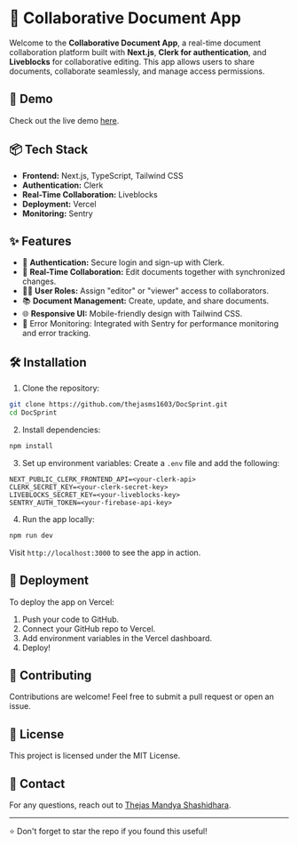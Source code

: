 # 🚀 Collaborative Document App

Welcome to the **Collaborative Document App**, a real-time document collaboration platform built with **Next.js**, **Clerk for authentication**, and **Liveblocks** for collaborative editing. This app allows users to share documents, collaborate seamlessly, and manage access permissions.

## 📸 Demo
Check out the live demo [here](https://tms-doc-sprint.vercel.app/).

## 📦 Tech Stack
- **Frontend:** Next.js, TypeScript, Tailwind CSS
- **Authentication:** Clerk
- **Real-Time Collaboration:** Liveblocks
- **Deployment:** Vercel
- **Monitoring:** Sentry

## ✨ Features
- 🔑 **Authentication:** Secure login and sign-up with Clerk.
- 📝 **Real-Time Collaboration:** Edit documents together with synchronized changes.
- 🧑‍💻 **User Roles:** Assign "editor" or "viewer" access to collaborators.
- 📚 **Document Management:** Create, update, and share documents.
- 🌐 **Responsive UI:** Mobile-friendly design with Tailwind CSS.
- 📜 Error Monitoring: Integrated with Sentry for performance monitoring and error tracking.

## 🛠️ Installation
1. Clone the repository:
```bash
git clone https://github.com/thejasms1603/DocSprint.git
cd DocSprint
```

2. Install dependencies:
```bash
npm install
```

3. Set up environment variables:
Create a `.env` file and add the following:
```
NEXT_PUBLIC_CLERK_FRONTEND_API=<your-clerk-api>
CLERK_SECRET_KEY=<your-clerk-secret-key>
LIVEBLOCKS_SECRET_KEY=<your-liveblocks-key>
SENTRY_AUTH_TOKEN=<your-firebase-api-key>
```

4. Run the app locally:
```bash
npm run dev
```
Visit `http://localhost:3000` to see the app in action.

## 🚀 Deployment
To deploy the app on Vercel:
1. Push your code to GitHub.
2. Connect your GitHub repo to Vercel.
3. Add environment variables in the Vercel dashboard.
4. Deploy!

## 🤝 Contributing
Contributions are welcome! Feel free to submit a pull request or open an issue.

## 📄 License
This project is licensed under the MIT License.

## 📧 Contact
For any questions, reach out to [Thejas Mandya Shashidhara](mailto:thejasabhi705@gmail.com).

---
⭐️ Don't forget to star the repo if you found this useful!

